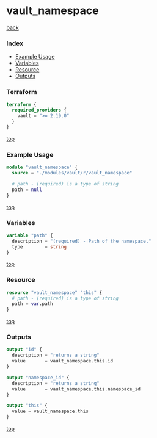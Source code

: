 # vault_namespace

[back](../vault.md)

### Index

- [Example Usage](#example-usage)
- [Variables](#variables)
- [Resource](#resource)
- [Outputs](#outputs)

### Terraform

```terraform
terraform {
  required_providers {
    vault = ">= 2.19.0"
  }
}
```

[top](#index)

### Example Usage

```terraform
module "vault_namespace" {
  source = "./modules/vault/r/vault_namespace"

  # path - (required) is a type of string
  path = null
}
```

[top](#index)

### Variables

```terraform
variable "path" {
  description = "(required) - Path of the namespace."
  type        = string
}
```

[top](#index)

### Resource

```terraform
resource "vault_namespace" "this" {
  # path - (required) is a type of string
  path = var.path
}
```

[top](#index)

### Outputs

```terraform
output "id" {
  description = "returns a string"
  value       = vault_namespace.this.id
}

output "namespace_id" {
  description = "returns a string"
  value       = vault_namespace.this.namespace_id
}

output "this" {
  value = vault_namespace.this
}
```

[top](#index)